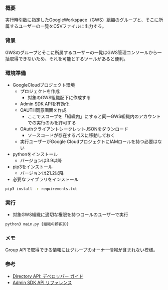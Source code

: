 ### 概要
実行時引数に指定したGoogleWorkspace（GWS）組織のグループと、そこに所属するユーザーの一覧をCSVファイルに出力する。

### 背景
GWSのグループとそこに所属するユーザーの一覧はGWS管理コンソールから一括取得できないため、それを可能とするツールがあると便利。

### 環境準備
- GoogleCloudプロジェクト環境
  - プロジェクトを作成
    - 対象のGWS組織配下に作成する
  - Admin SDK APIを有効化
  - OAUTH同意画面を作成
    - ここでスコープを「組織内」にすると同一GWS組織内のアカウントでの実行のみを許可する
  - OAuthクライアントシークレットJSONをダウンロード
    - ソースコードが存在するパスに移動しておく
  - 実行ユーザーがGoogle CloudプロジェクトにIAMロールを持つ必要はない
- pythonをインストール
  - バージョンは3.9以降
- pip3をインストール
  - バージョンは21.2以降
- 必要なライブラリをインストール
```sh
pip3 install -r requirements.txt
```

### 実行
- 対象GWS組織に適切な権限を持つロールのユーザーで実行
```sh
python3 main.py {組織の顧客ID}
```

### メモ
Group APIで取得できる情報にはグループのオーナー情報が含まれない模様。

### 参考
- [Directory API: デベロッパー ガイド](https://developers.google.com/admin-sdk/directory/v1/guides/guides?hl=ja)
- [Admin SDK API リファレンス](https://developers.google.com/admin-sdk/reference-overview?hl=ja)